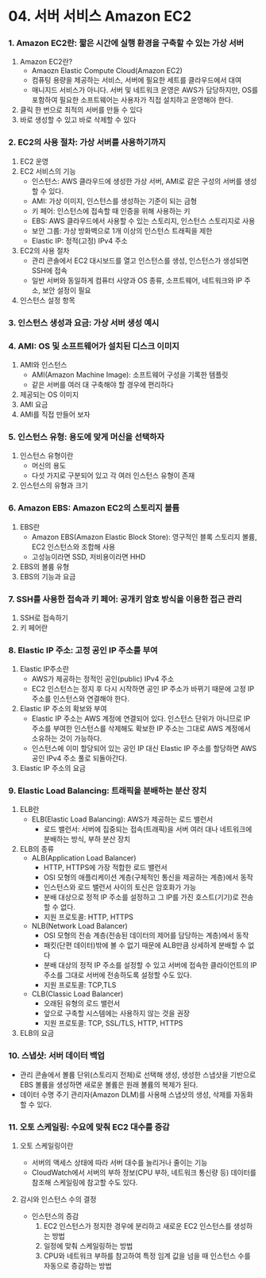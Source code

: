 # 04. 서버 서비스 Amazon EC2

### 1.  Amazon EC2란: 짧은 시간에 실행 환경을 구축할 수 있는 가상 서버

1. Amazon EC2란?
   - Amaozn Elastic Compute Cloud(Amazon EC2)
   - 컴퓨팅 용량을 제공하는 서비스, 서버에 필요한 세트를 클라우드에서 대여
   - 매니지드 서비스가 아니다. 서버 및 네트워크 운영은 AWS가 담당하지만, OS를 포함하여 필요한 소프트웨어는 사용자가 직접 설치하고 운영해야 한다.
2. 클릭 한 번으로 최적의 서버를 만들 수 있다
3. 바로 생성할 수 있고 바로 삭제할 수 있다



### 2. EC2의 사용 절차: 가상 서버를 사용하기까지

1. EC2 운영
2. EC2 서비스의 기능
   - 인스턴스: AWS 클라우드에 생성한 가상 서버, AMI로 같은 구성의 서버를 생성할 수 있다.
   - AMI: 가상 이미지, 인스턴스를 생성하는 기준이 되는 금형
   - 키 페어: 인스턴스에 접속할 때 인증을 위해 사용하는 키
   - EBS: AWS 클라우드에서 사용할 수 있는 스토리지, 인스턴스 스토리지로 사용
   - 보안 그룹: 가상 방화벽으로 1개 이상의 인스턴스 트래픽을 제한
   - Elastic IP: 정적(고정) IPv4 주소
3. EC2의 사용 절차
   - 관리 콘솔에서 EC2 대시보드를 열고 인스턴스를 생성, 인스턴스가 생성되면 SSH에 접속
   - 일반 서버와 동일하게 컴퓨터 사양과 OS 종류, 소프트웨어, 네트워크와 IP 주소, 보안 설정이 필요
4. 인스턴스 설정 항목



### 3. 인스턴스 생성과 요금: 가상 서버 생성 예시



### 4. AMI: OS 및 소프트웨어가 설치된 디스크 이미지

1. AMI와 인스턴스
   - AMI(Amazon Machine Image): 소프트웨어 구성을 기록한 템플릿
   - 같은 서버를 여러 대 구축해야 할 경우에 편리하다
2. 제공되는 OS 이미지
3. AMI 요금
4. AMI를 직접 만들어 보자



### 5. 인스턴스 유형: 용도에 맞게 머신을 선택하자

1. 인스턴스 유형이란
   - 머신의 용도
   - 다섯 가지로 구분되어 있고 각 여러 인스턴스 유형이 존재
2. 인스턴스의 유형과 크기



### 6. Amazon EBS: Amazon EC2의 스토리지 볼륨

1. EBS란
   - Amazon EBS(Amazon Elastic Block Store): 영구적인 블록 스토리지 볼륨, EC2 인스턴스와 조합해 사용
   - 고성능이라면 SSD, 저비용이라면 HHD
2. EBS의 볼륨 유형
3. EBS의 기능과 요금



### 7. SSH를 사용한 접속과 키 페어: 공개키 암호 방식을 이용한 접근 관리

1. SSH로 접속하기
2. 키 페어란



### 8. Elastic IP 주소: 고정 공인 IP 주소를 부여

1. Elastic IP주소란
   - AWS가 제공하는 정적인 공인(public) IPv4 주소
   - EC2 인스턴스는 정지 후 다시 시작하면 공인 IP 주소가 바뀌기 때문에 고정 IP 주소를 인스턴스와 연결해야 한다.
2. Elastic IP 주소의 확보와 부여
   - Elastic IP 주소는 AWS 계정에 연결되어 있다. 인스턴스 단위가 아니므로 IP 주소를 부여한 인스턴스를 삭제해도 확보한 IP 주소는 그대로 AWS 계정에서 소유하는 것이 가능하다.
   - 인스턴스에 이미 할당되어 있는 공인 IP 대신 Elastic IP 주소를 할당하면 AWS 공인 IPv4 주소 풀로 되돌아간다.
3. Elastic IP 주소의 요금



### 9. Elastic Load Balancing: 트래픽을 분배하는 분산 장치

1. ELB란
   - ELB(Elastic Load Balancing): AWS가 제공하는 로드 밸런서
     - 로드 밸런서: 서버에 집중되는 접속(트래픽)을 서버 여러 대나 네트워크에 분배하는 방식, 부하 분산 장치
2. ELB의 종류
   - ALB(Application Load Balancer)
     - HTTP, HTTPS에 가장 적합한 로드 밸런서
     - OSI 모형의 애플리케이션 계층(구체적인 통신을 제공하는 계층)에서 동작
     - 인스턴스와 로드 밸런서 사이의 토신은 암호화가 가능
     - 분배 대상으로 정적 IP 주소를 설정하고 그 IP를 가진 호스트(기기)로 전송할 수 없다.
     - 지원 프로토콜: HTTP, HTTPS
   - NLB(Network Load Balancer)
     - OSI 모형의 전송 계층(전송된 데이터의 제어를 담당하는 계층)에서 동작
     - 패킷(단편 데이터)밖에 볼 수 없기 때문에 ALB만큼 상세하게 분배할 수 없다
     - 분배 대상의 정적 IP 주소를 설정할 수 있고 서버에 접속한 클라이언트의 IP 주소를 그대로 서버에 전송하도록 설정할 수도 있다.
     - 지원 프로토콜: TCP,TLS
   - CLB(Classic Load Balancer)
     - 오래된 유형의 로드 밸런서
     - 앞으로 구축할 시스템에는 사용하지 않는 것을 권장
     - 지원 프로토콜: TCP, SSL/TLS, HTTP, HTTPS
3. ELB의 요금



### 10. 스냅샷: 서버 데이터 백업

- 관리 콘솔에서 볼륨 단위(스토리지 전체)로 선택해 생성, 생성한 스냅샷을 기반으로 EBS 볼륨을 생성하면 새로운 볼륨은 원래 볼륨의 복제가 된다.
- 데이터 수명 주기 관리자(Amazon DLM)를 사용해 스냅샷의 생성, 삭제를 자동화할 수 있다.



### 11. 오토 스케일링: 수요에 맞춰 EC2 대수를 증감

1. 오토 스케일링이란
   - 서버의 액세스 상태에 따라 서버 대수를 늘리거나 줄이는 기능
   - CloudWatch에서 서버의 부하 정보(CPU 부하, 네트워크 통신량 등) 데이터를 참조해 스케일링에 참고할 수도 있다.
   
2. 감시와 인스턴스 수의 결정

   - 인스턴스의 증감
     1. EC2 인스턴스가 정지한 경우에 분리하고 새로운 EC2 인스턴스를 생성하는 방법
     2. 일정에 맞춰 스케일링하는 방법
     3. CPU와 네트워크 부하를 참고하여 특정 임계 값을 넘을 때 인스턴스 수를 자동으로 증감하는 방법

   